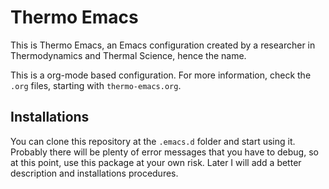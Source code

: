 # Thermo Emacs

This is Thermo Emacs, an Emacs configuration created by a researcher in Thermodynamics and Thermal Science, hence the name.

This is a org-mode based configuration. For more information, check the `.org` files, starting with `thermo-emacs.org`.

## Installations

You can clone this repository at the `.emacs.d` folder and start using it. Probably there will be plenty of error messages that you have to debug, so at this point, use this package at your own risk. Later I will add a better description and installations procedures.

